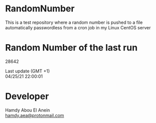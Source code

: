 # RandomNumber    
This is a test repository where a random number is pushed to a file automatically passwordless from a cron job in my Linux CentOS server    
# Random Number of the last run   
28642
      
Last update (GMT +1)    
04/25/21 22:00:01
# Developer    
Hamdy Abou El Anein   
hamdy.aea@protonmail.com
